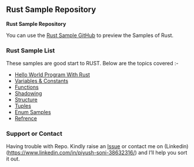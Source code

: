 ## Rust Sample Repository
**Rust Sample Repository**

You can use the [Rust Sample GitHub](https://github.com/quantumhome/rustsamples) to preview the Samples of Rust.

### Rust Sample List

These samples are good start to RUST. Below are the topics covered :-

- [Hello World Program With Rust](https://github.com/quantumhome/rustsamples/blob/master/hello_world_cargo/src/main.rs)
- [Variables & Constants](https://github.com/quantumhome/rustsamples/blob/master/hello_world_cargo/src/Constants/constants.rs)
- [Functions](https://github.com/quantumhome/rustsamples/blob/master/hello_world_cargo/src/Functions/Functions.rs)
- [Shadowing](https://github.com/quantumhome/rustsamples/blob/master/hello_world_cargo/src/Shadowing/shadowing.rs)
- [Structure](https://github.com/quantumhome/rustsamples/blob/master/hello_world_cargo/src/Structure/structs.rs)
- [Tuples](https://github.com/quantumhome/rustsamples/blob/master/hello_world_cargo/src/Tuples/Tuples.rs)
- [Enum Samples](https://github.com/quantumhome/rustsamples/blob/master/hello_world_cargo/src/EnumSample/enumsample.rs)
- [Refrence](https://github.com/quantumhome/rustsamples/blob/master/hello_world_cargo/src/Refrences/references.rs)

### Support or Contact

Having trouble with Repo. Kindly raise an [Issue](https://github.com/quantumhome/rustsamples/issues/new) or contact me on (Linkedin)(https://www.linkedin.com/in/piyush-soni-38632316/) and I’ll help you sort it out.

